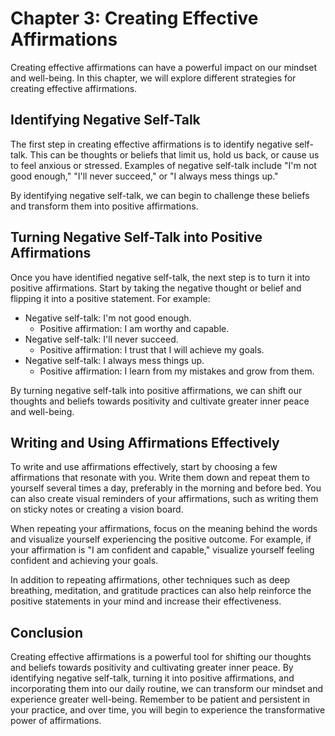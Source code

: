 Chapter 3: Creating Effective Affirmations
==========================================

Creating effective affirmations can have a powerful impact on our mindset and well-being. In this chapter, we will explore different strategies for creating effective affirmations.

Identifying Negative Self-Talk
------------------------------

The first step in creating effective affirmations is to identify negative self-talk. This can be thoughts or beliefs that limit us, hold us back, or cause us to feel anxious or stressed. Examples of negative self-talk include "I'm not good enough," "I'll never succeed," or "I always mess things up."

By identifying negative self-talk, we can begin to challenge these beliefs and transform them into positive affirmations.

Turning Negative Self-Talk into Positive Affirmations
-----------------------------------------------------

Once you have identified negative self-talk, the next step is to turn it into positive affirmations. Start by taking the negative thought or belief and flipping it into a positive statement. For example:

* Negative self-talk: I'm not good enough.
  * Positive affirmation: I am worthy and capable.
* Negative self-talk: I'll never succeed.
  * Positive affirmation: I trust that I will achieve my goals.
* Negative self-talk: I always mess things up.
  * Positive affirmation: I learn from my mistakes and grow from them.

By turning negative self-talk into positive affirmations, we can shift our thoughts and beliefs towards positivity and cultivate greater inner peace and well-being.

Writing and Using Affirmations Effectively
------------------------------------------

To write and use affirmations effectively, start by choosing a few affirmations that resonate with you. Write them down and repeat them to yourself several times a day, preferably in the morning and before bed. You can also create visual reminders of your affirmations, such as writing them on sticky notes or creating a vision board.

When repeating your affirmations, focus on the meaning behind the words and visualize yourself experiencing the positive outcome. For example, if your affirmation is "I am confident and capable," visualize yourself feeling confident and achieving your goals.

In addition to repeating affirmations, other techniques such as deep breathing, meditation, and gratitude practices can also help reinforce the positive statements in your mind and increase their effectiveness.

Conclusion
----------

Creating effective affirmations is a powerful tool for shifting our thoughts and beliefs towards positivity and cultivating greater inner peace. By identifying negative self-talk, turning it into positive affirmations, and incorporating them into our daily routine, we can transform our mindset and experience greater well-being. Remember to be patient and persistent in your practice, and over time, you will begin to experience the transformative power of affirmations.
